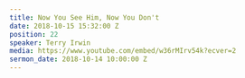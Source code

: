 ```yaml
---
title: Now You See Him, Now You Don't
date: 2018-10-15 15:32:00 Z
position: 22
speaker: Terry Irwin
media: https://www.youtube.com/embed/w36rMIrv54k?ecver=2
sermon_date: 2018-10-14 10:00:00 Z
---
```


